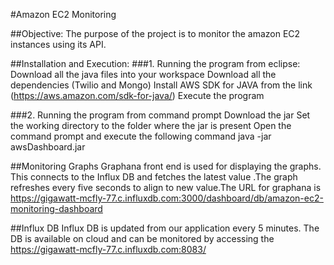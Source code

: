 #Amazon EC2 Monitoring 

##Objective: 
The purpose of the project is to monitor the amazon EC2 instances using its API. 

##Installation and Execution:
###1.	Running the program from eclipse: 
Download all the java files into your workspace 
Download all the dependencies (Twilio and Mongo)
Install AWS SDK for JAVA from the link (https://aws.amazon.com/sdk-for-java/) 
Execute the program

###2.	Running the program from command prompt 
Download the jar
Set the working directory to the folder where the jar is present 
Open the command prompt and execute the following command 
java -jar awsDashboard.jar

##Monitoring Graphs 
Graphana front end is used for displaying the graphs. This connects to the Influx DB and fetches the latest value .The graph refreshes every five seconds to align to new value.The URL for graphana is https://gigawatt-mcfly-77.c.influxdb.com:3000/dashboard/db/amazon-ec2-monitoring-dashboard

##Influx DB
Influx DB is updated from our application every 5 minutes. The DB is available on cloud and can be monitored by accessing the https://gigawatt-mcfly-77.c.influxdb.com:8083/











